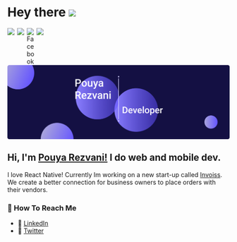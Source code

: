 # Hey there <img src="https://media.giphy.com/media/hvRJCLFzcasrR4ia7z/giphy.gif" width="25px">



<a href="https://twitter.com/Pouyar_">
  <img align="left"  width="22px" src="https://raw.githubusercontent.com/peterthehan/peterthehan/master/assets/twitter.svg" />
</a>

<a href="https://www.linkedin.com/in/pouyarezvani/">
  <img align="left"  width="22px" src="https://raw.githubusercontent.com/peterthehan/peterthehan/master/assets/linkedin.svg" />
</a>

 <a href="https://www.instagram.com/pouyar_/">
  <img align="left" alt="Facebook" title="Facebook"  width="22px" src="https://user-images.githubusercontent.com/32917154/109465835-a53fe380-7a1d-11eb-8bbb-9f04b6c451ec.png">
</a>

![](https://komarev.com/ghpvc/?username=pouyarezvani&color=ff69b4)

<p align="center">
  <img align="center"  width="2000" src="./ReadMe-Assets/banner.png" />
</p>

## Hi, I'm [Pouya Rezvani!](https://github.com/pouyarezvani) I do web and mobile dev. 
I love React Native!
Currently Im working on a new start-up called [Invoiss](https://www.invoiss.com/). We create a better connection for business owners to place orders with their vendors. 

### 📧 How To Reach Me
- 💼 [LinkedIn](https://www.linkedin.com/in/pouyarezvani/)
- 📣 [Twitter](https://twitter.com/pouyar_)


